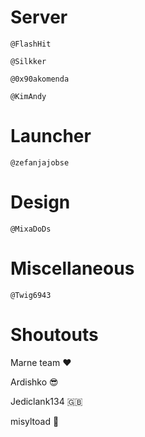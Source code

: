 # Server

`@FlashHit`

`@Silkker`

`@0x90akomenda`

`@KimAndy`

# Launcher

`@zefanjajobse`

# Design

`@MixaDoDs`

# Miscellaneous

`@Twig6943`

# Shoutouts

Marne team ❤️

Ardishko 😎

Jediclank134 🇬🇧

misyltoad 🐸

